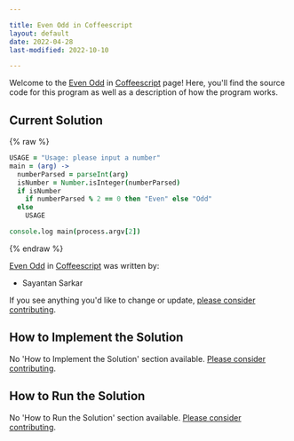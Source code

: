 ```yaml
---

title: Even Odd in Coffeescript
layout: default
date: 2022-04-28
last-modified: 2022-10-10

---
```


Welcome to the [Even Odd](https://sampleprograms.io/projects/even-odd) in [Coffeescript](https://sampleprograms.io/languages/coffeescript) page! Here, you'll find the source code for this program as well as a description of how the program works.

## Current Solution

{% raw %}

```coffeescript
USAGE = "Usage: please input a number"
main = (arg) ->
  numberParsed = parseInt(arg)
  isNumber = Number.isInteger(numberParsed)
  if isNumber
    if numberParsed % 2 == 0 then "Even" else "Odd"
  else
    USAGE

console.log main(process.argv[2])
```

{% endraw %}

[Even Odd](https://sampleprograms.io/projects/even-odd) in [Coffeescript](https://sampleprograms.io/languages/coffeescript) was written by:

- Sayantan Sarkar

If you see anything you'd like to change or update, [please consider contributing](https://github.com/TheRenegadeCoder/sample-programs).

## How to Implement the Solution

No 'How to Implement the Solution' section available. [Please consider contributing](https://github.com/TheRenegadeCoder/sample-programs-website).

## How to Run the Solution

No 'How to Run the Solution' section available. [Please consider contributing](https://github.com/TheRenegadeCoder/sample-programs-website).